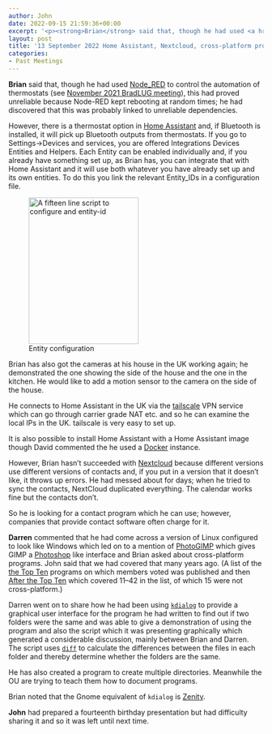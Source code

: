 ```yaml
---
author: John
date: 2022-09-15 21:59:36+00:00
excerpt: '<p><strong>Brian</strong> said that, though he had used <a href="https://nodered.org/" type="text/html" role="link">Node_RED</a> to control the automation of thermostats (see <a href="https://bradlug.co.uk/blog/2021/11/12/november-09-2021-review-home-assistant-smarty-tv-websites" type="text/html" role="link">November 2021 BradLUG meeting</a>), this had proved unreliable because Node-RED kept rebooting at random times; he had discovered that this was probably linked to unreliable dependencies.</p>'
layout: post
title: '13 September 2022 Home Assistant, Nextcloud, cross-platform programs, kdialog'
categories:
- Past Meetings
---
```


<p><strong>Brian</strong> said that, though he had used <a href="https://nodered.org/" type="text/html" role="link">Node_RED</a> to control the automation of thermostats (see <a href="https://bradlug.co.uk/blog/2021/11/12/november-09-2021-review-home-assistant-smarty-tv-websites" type="text/html" role="link">November 2021 BradLUG meeting</a>), this had proved unreliable because Node-RED kept rebooting at random times; he had discovered that this was probably linked to unreliable dependencies.</p><p>However, there is a thermostat option in <a href="https://www.home-assistant.io/" type="text/html" role="link">Home Assistant</a> and, if Bluetooth is installed, it will pick up Bluetooth outputs from thermostats. If you go to Settings->Devices and services, you are offered Integrations Devices Entities and Helpers. Each Entity can be enabled individually and, if you already have something set up, as Brian has, you can integrate that with Home Assistant and it will use both whatever you have already set up and its own entities. To do this you link the relevant Entity_IDs in a configuration file.</p><figure><img src="http://www.bradlug.co.uk/blog/2022/09/13/images/Entity_configuration.png" width = "217" height="289" alt="A fifteen line script to configure and entity-id" role="img"><figcaption>Entity configuration</figcaption></figure><p>Brian has also got the cameras at his house in the UK working again; he demonstrated the one showing the side of the house and the one in the kitchen. He would like to add a motion sensor to the camera on the side of the house.</p><p>He connects to Home Assistant in the UK via the <a href="https://tailscale.com/" type="text/html" role="link">tailscale</a> VPN service which can go through carrier grade NAT etc. and so he can examine the local IPs in the UK. tailscale is very easy to set up.</p><p>It is also possible to install Home Assistant with a Home Assistant image though David commented the he used a <a href="https://www.docker.com/" type="text/html" role="link">Docker</a> instance.</p><p>However, Brian hasn’t succeeded with <a href="https://nextcloud.com/" type="text/html" role="link">Nextcloud</a> because different versions use different versions of contacts and, if you put in a version that it doesn’t like, it throws up errors. He had messed about for days; when he tried to sync the contacts, NextCloud duplicated everything. The calendar works fine but the contacts don’t.</p><p>So he is looking for a contact program which he can use; however, companies that provide contact software often charge for it.</p><p><strong>Darren</strong> commented that he had come across a version of Linux configured to look like Windows which led on to a mention of <a href="https://github.com/Diolinux/PhotoGIMP" type="text/html" role="link">PhotoGIMP</a> which gives GIMP a <a href="https://www.adobe.com/uk/products/photoshop.html" type="text/html" role="link">Photoshop</a> like interface and Brian asked about cross-platform programs. John said that we had covered that many years ago. (A list of the <a href="https://bradlug.co.uk/blog/2010/09/15/top-ten-free-and-open-source-programs" type="text/html" role="link">the Top Ten</a> programs on which members voted was published and then <a href="https://bradlug.co.uk/blog/2010/11/11/after-the-top-ten" type="text/html" role="link">After the Top Ten</a> which covered 11–42 in the list, of which 15 were not cross-platform.)</p><p>Darren went on to share how he had been using <a href="https://github.com/KDE/kdialog" type="text/html" role="link"><code>kdialog</code></a> to provide a graphical user interface for the program he had written to find out if two folders were the same and was able to give a demonstration of using the program and also the script which it was presenting graphically which generated a considerable discussion, mainly between Brian and Darren. The script uses <a href="https://en.wikipedia.org/wiki/Diff" type="text/html" role="link"><code>diff</code></a> to calculate the differences between the files in each folder and thereby determine whether the folders are the same.</p><p>He has also created a program to create multiple directories. Meanwhile the OU are trying to teach them how to document programs.</p><p>Brian noted that the Gnome equivalent of <code>kdialog</code> is <a href="https://wiki.gnome.org/Projects/Zenity" type="text/html" role="link">Zenity</a>.</p><p><strong>John</strong> had prepared a fourteenth birthday presentation but had difficulty sharing it and so it was left until next time.</p>
